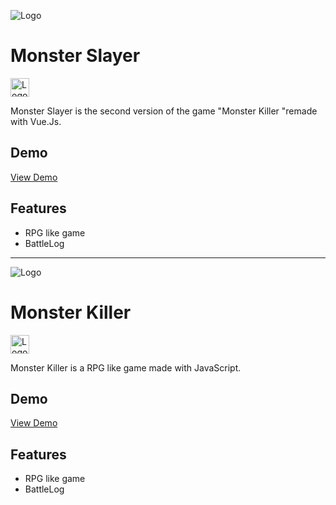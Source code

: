 
![Logo](https://i.ibb.co/4m0P1jZ/Captur-de-ecran-din-2024-03-04-la-20-40-36.png)


# Monster Slayer
<img src="https://upload.wikimedia.org/wikipedia/commons/9/95/Vue.js_Logo_2.svg" alt="Logo" width="30" >

Monster Slayer is the second version of the game "Monster Killer "remade with Vue.Js.


## Demo

<a href="https://monster-slayer-mb.netlify.app">View Demo</a>


## Features

- RPG like game
- BattleLog




<hr>

![Logo](https://i.ibb.co/pR7gZ09/Captur-de-ecran-din-2024-02-23-la-20-30-03.png)



# Monster Killer
<img src="https://upload.wikimedia.org/wikipedia/commons/6/6a/JavaScript-logo.png" alt="Logo" width="30" >

Monster Killer is a RPG like game made with JavaScript.


## Demo

<a href="https://monster-slayer-mb.netlify.app">View Demo</a>


## Features

- RPG like game
- BattleLog

